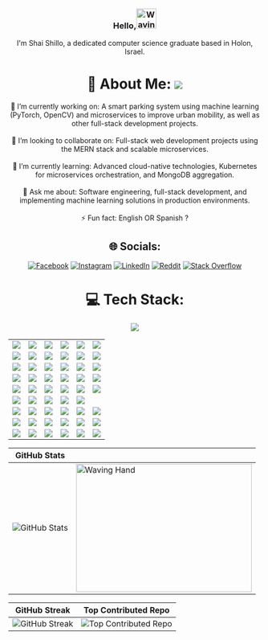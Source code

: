 <div align="center">

### Hello,<img src="https://raw.githubusercontent.com/Tarikul-Islam-Anik/Animated-Fluent-Emojis/master/Emojis/Hand%20gestures/Waving%20Hand%20Medium-Light%20Skin%20Tone.png" alt="Waving Hand Medium-Light Skin Tone" width="40" height="40" /> <br>
I'm Shai Shillo, a dedicated computer science graduate based in Holon, Israel.
  
# 💫 About Me: [![](https://visitcount.itsvg.in/api?id=ShaiShillo&icon=0&color=0)](https://visitcount.itsvg.in)<br>
 🔭 I’m currently working on: A smart parking system using machine learning (PyTorch, OpenCV) and microservices to improve urban mobility, as well as other full-stack development projects.<br><br>
 🤝 I’m looking to collaborate on: Full-stack web development projects using the MERN stack and scalable microservices.<br><br>
 🧠 I’m currently learning: Advanced cloud-native technologies, Kubernetes for microservices orchestration, and MongoDB aggregation.<br><br>
 💬 Ask me about: Software engineering, full-stack development, and implementing machine learning solutions in production environments.<br><br>
 ⚡ Fun fact: English OR Spanish ?

## 🌐 Socials: 
[![Facebook](https://img.shields.io/badge/Facebook-%231877F2.svg?logo=Facebook&logoColor=white)](https://facebook.com/ShaiShillo) 
[![Instagram](https://img.shields.io/badge/Instagram-%23E4405F.svg?logo=Instagram&logoColor=white)](https://instagram.com/shai_shillo) 
[![LinkedIn](https://img.shields.io/badge/LinkedIn-%230077B5.svg?logo=linkedin&logoColor=white)](https://linkedin.com/in/Shai-Shillo) 
[![Reddit](https://img.shields.io/badge/Reddit-%23FF4500.svg?logo=Reddit&logoColor=white)](https://reddit.com/user/Num_Pie) 
[![Stack Overflow](https://img.shields.io/badge/-Stackoverflow-FE7A16?logo=stack-overflow&logoColor=white)](https://stackoverflow.com/users/21207136) 

# 💻 Tech Stack:
<table>
  <tr>
    <td><img src="https://img.shields.io/badge/c-%2300599C.svg?style=flat&logo=c&logoColor=white"></td>
    <td><img src="https://img.shields.io/badge/c++-%2300599C.svg?style=flat&logo=c%2B%2B&logoColor=white"></td>
    <td><img src="https://img.shields.io/badge/java-%23ED8B00.svg?style=flat&logo=openjdk&logoColor=white"></td>
    <td><img src="https://img.shields.io/badge/html5-%23E34F26.svg?style=flat&logo=html5&logoColor=white"></td>
    <td><img src="https://img.shields.io/badge/markdown-%23000000.svg?style=flat&logo=markdown&logoColor=white"></td>
    <td><img src="https://img.shields.io/badge/kubernetes-%23326ce5.svg?style=flat&logo=kubernetes&logoColor=white"></td>
  </tr>
  <tr>
    <td><img src="https://img.shields.io/badge/javascript-%23323330.svg?style=flat&logo=javascript&logoColor=%23F7DF1E"></td>
    <td><img src="https://img.shields.io/badge/python-3670A0?style=flat&logo=python&logoColor=ffdd54"></td>
    <td><img src="https://img.shields.io/badge/yaml-%23ffffff.svg?style=flat&logo=yaml&logoColor=151515"></td>
    <td><img src="https://img.shields.io/badge/Windows%20Terminal-%234D4D4D.svg?style=flat&logo=windows-terminal&logoColor=white"></td>
    <td><img src="https://img.shields.io/badge/kotlin-%237F52FF.svg?style=flat&logo=kotlin&logoColor=white"></td>
    <td><img src="https://img.shields.io/badge/Postman-FF6C37?style=flat&logo=postman&logoColor=white"></td>
  </tr>
  <tr>
    <td><img src="https://img.shields.io/badge/css3-%231572B6.svg?style=flat&logo=css3&logoColor=white"></td>
    <td><img src="https://img.shields.io/badge/firebase-%23039BE5.svg?style=flat&logo=firebase"></td>
    <td><img src="https://img.shields.io/badge/github%20pages-121013?style=flat&logo=github&logoColor=white"></td>
    <td><img src="https://img.shields.io/badge/GoogleCloud-%234285F4.svg?style=flat&logo=google-cloud&logoColor=white"></td>
    <td><img src="https://img.shields.io/badge/heroku-%23430098.svg?style=flat&logo=heroku&logoColor=white"></td>
    <td><img src="https://img.shields.io/badge/Swagger-%23Clojure?style=flat&logo=swagger&logoColor=white"></td>
  </tr>
  <tr>
    <td><img src="https://img.shields.io/badge/anaconda-%2344A833.svg?style=flat&logo=anaconda&logoColor=white"></td>
    <td><img src="https://img.shields.io/badge/bootstrap-%238511FA.svg?style=flat&logo=bootstrap&logoColor=white"></td>
    <td><img src="https://img.shields.io/badge/flask-%23000.svg?style=flat&logo=flask&logoColor=white"></td>
    <td><img src="https://img.shields.io/badge/FastAPI-005571?style=flat&logo=fastapi"></td>
    <td><img src="https://img.shields.io/badge/express.js-%23404d59.svg?style=flat&logo=express&logoColor=%2361DAFB"></td>
    <td><img src="https://img.shields.io/badge/kubernetes-%23326ce5.svg?style=flat&logo=kubernetes&logoColor=white"></td>
  </tr>
  <tr>
    <td><img src="https://img.shields.io/badge/JWT-black?style=flat&logo=JSON%20web%20tokens"></td>
    <td><img src="https://img.shields.io/badge/MUI-%230081CB.svg?style=flat&logo=mui&logoColor=white"></td>
    <td><img src="https://img.shields.io/badge/NPM-%23CB3837.svg?style=flat&logo=npm&logoColor=white"></td>
    <td><img src="https://img.shields.io/badge/node.js-6DA55F?style=flat&logo=node.js&logoColor=white"></td>
    <td><img src="https://img.shields.io/badge/nodemon-%23323330.svg?style=flat&logo=nodemon&logoColor=%BBDEAD"></td>
    <td><img src="https://img.shields.io/badge/gradle-02303A.svg?style=flat&logo=gradle&logoColor=white"></td>
  </tr>
  <tr>
    <td><img src="https://img.shields.io/badge/opencv-%23white.svg?style=flat&logo=opencv&logoColor=white"></td>
    <td><img src="https://img.shields.io/badge/react-%2320232a.svg?style=flat&logo=react&logoColor=%2361DAFB"></td>
    <td><img src="https://img.shields.io/badge/redux-%23593d88.svg?style=flat&logo=redux&logoColor=white"></td>
    <td><img src="https://img.shields.io/badge/socket.io-black?style=flat&logo=socket.io&badgeColor=010101"></td>
    <td><img src="https://img.shields.io/badge/threejs-black?style=flat&logo=three.js&logoColor=white"></td>
  </tr>
  <tr>
    <td><img src="https://img.shields.io/badge/apache%20tomcat-%23F8DC75.svg?style=flat&logo=apache-tomcat&logoColor=black"></td>
    <td><img src="https://img.shields.io/badge/jenkins-%232C5263.svg?style=flat&logo=jenkins&logoColor=white"></td>
    <td><img src="https://img.shields.io/badge/firebase-a08021?style=flat&logo=firebase&logoColor=ffcd34"></td>
    <td><img src="https://img.shields.io/badge/MongoDB-%234ea94b.svg?style=flat&logo=mongodb&logoColor=white"></td>
    <td><img src="https://img.shields.io/badge/mysql-4479A1.svg?style=flat&logo=mysql&logoColor=white"></td>
    <td><img src="https://img.shields.io/badge/git-%23F05033.svg?style=flat&logo=git&logoColor=white"></td>
  </tr>
  <tr>
    <td><img src="https://img.shields.io/badge/postgres-%23316192.svg?style=flat&logo=postgresql&logoColor=white"></td>
    <td><img src="https://img.shields.io/badge/Canva-%2300C4CC.svg?style=flat&logo=Canva&logoColor=white"></td>
    <td><img src="https://img.shields.io/badge/Keras-%23D00000.svg?style=flat&logo=Keras&logoColor=white"></td>
    <td><img src="https://img.shields.io/badge/Matplotlib-%23ffffff.svg?style=flat&logo=Matplotlib&logoColor=black"></td>
    <td><img src="https://img.shields.io/badge/github-%23121011.svg?style=flat&logo=github&logoColor=white"></td>
    <td><img src="https://img.shields.io/badge/numpy-%23013243.svg?style=flat&logo=numpy&logoColor=white"></td>
  </tr>
  <tr>
    <td><img src="https://img.shields.io/badge/pandas-%23150458.svg?style=flat&logo=pandas&logoColor=white"></td>
    <td><img src="https://img.shields.io/badge/PyTorch-%23EE4C2C.svg?style=flat&logo=PyTorch&logoColor=white"></td>
    <td><img src="https://img.shields.io/badge/scikit--learn-%23F7931E.svg?style=flat&logo=scikit-learn&logoColor=white"></td>
    <td><img src="https://img.shields.io/badge/TensorFlow-%23FF6F00.svg?style=flat&logo=TensorFlow&logoColor=white"></td>
    <td><img src="https://img.shields.io/badge/mlflow-%23d9ead3.svg?style=flat&logo=numpy&logoColor=blue"></td>
    <td><img src="https://img.shields.io/badge/docker-%230db7ed.svg?style=flat&logo=docker&logoColor=white"></td>
  </tr>

    
  
  
</tr>
 <img src="https://user-images.githubusercontent.com/74038190/212284158-e840e285-664b-44d7-b79b-e264b5e54825.gif"/>

| GitHub Stats | |
| --- | --- |
| ![GitHub Stats](https://github-readme-stats.vercel.app/api?username=ShaiShillo&theme=nightowl&hide_border=false&include_all_commits=true&count_private=true) | <img src="https://user-images.githubusercontent.com/74038190/225813708-98b745f2-7d22-48cf-9150-083f1b00d6c9.gif" width="350" height="255" alt="Waving Hand"/> |

| GitHub Streak | Top Contributed Repo |
| --- | --- |
| ![GitHub Streak](https://github-readme-streak-stats.herokuapp.com/?user=ShaiShillo&theme=nightowl&hide_border=false) | ![Top Contributed Repo](https://github-contributor-stats.vercel.app/api?username=ShaiShillo&limit=5&theme=nightowl&combine_all_yearly_contributions=true) |


</div>
